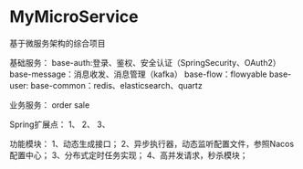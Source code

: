 # MyMicroService
基于微服务架构的综合项目

基础服务：
base-auth:登录、鉴权、安全认证（SpringSecurity、OAuth2）
base-message：消息收发、消息管理（kafka）
base-flow：flowyable
base-user:
base-common：redis、elasticsearch、quartz

业务服务：
order
sale

Spring扩展点：
1、
2、
3、

功能模块：
1、动态生成接口；
2、异步执行器，动态监听配置文件，参照Nacos配置中心；
3、分布式定时任务实现；
4、高并发请求，秒杀模块；
